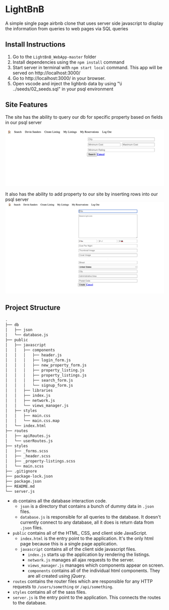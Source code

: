 # LightBnB
A simple single page airbnb clone that uses server side javascript to display the information from queries to web pages via SQL queries

## Install Instructions
1. Go to the `LightBnB_WebApp-master` folder
2. Install dependencies using the `npm install` command
3. Start server in terminal with `npm start local` command.  This app will be served on http://localhost:3000/
4. Go to http://localhost:3000/ in your browser.
5. Open vscode and inject the lighbnb data by using "\i ../seeds/02_seeds.sql" in your psql environment

## Site Features

The site has the ability to query our db for specific property based on fields in our psql server

![Search Query](https://github.com/heXagon-bcd/lightbnb/blob/main/LightBnB_WebApp-master/images/Search%20Query.png)

It also has the ability to add property to our site by inserting rows into our psql server
![Add Property Query](https://github.com/heXagon-bcd/lightbnb/blob/main/LightBnB_WebApp-master/images/Create%20Query.png)

## Project Structure

```
.
├── db
│   ├── json
│   └── database.js
├── public
│   ├── javascript
│   │   ├── components 
│   │   │   ├── header.js
│   │   │   ├── login_form.js
│   │   │   ├── new_property_form.js
│   │   │   ├── property_listing.js
│   │   │   ├── property_listings.js
│   │   │   ├── search_form.js
│   │   │   └── signup_form.js
│   │   ├── libraries
│   │   ├── index.js
│   │   ├── network.js
│   │   └── views_manager.js
│   ├── styles
│   │   ├── main.css
│   │   └── main.css.map
│   └── index.html
├── routes
│   ├── apiRoutes.js
│   └── userRoutes.js
├── styles  
│   ├── _forms.scss
│   ├── _header.scss
│   ├── _property-listings.scss
│   └── main.scss
├── .gitignore
├── package-lock.json
├── package.json
├── README.md
└── server.js
```

* `db` contains all the database interaction code.
  * `json` is a directory that contains a bunch of dummy data in `.json` files.
  * `database.js` is responsible for all queries to the database. It doesn't currently connect to any database, all it does is return data from `.json` files.
* `public` contains all of the HTML, CSS, and client side JavaScript. 
  * `index.html` is the entry point to the application. It's the only html page because this is a single page application.
  * `javascript` contains all of the client side javascript files.
    * `index.js` starts up the application by rendering the listings.
    * `network.js` manages all ajax requests to the server.
    * `views_manager.js` manages which components appear on screen.
    * `components` contains all of the individual html components. They are all created using jQuery.
* `routes` contains the router files which are responsible for any HTTP requests to `/users/something` or `/api/something`. 
* `styles` contains all of the sass files. 
* `server.js` is the entry point to the application. This connects the routes to the database.
